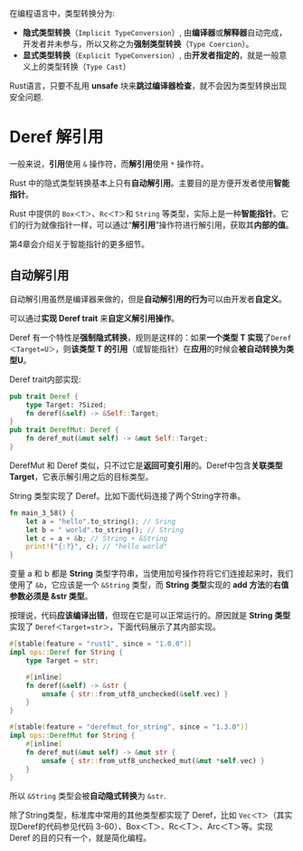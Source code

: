 
在编程语言中，类型转换分为:

* **隐式类型转换**（`Implicit TypeConversion`）, 由**编译器**或**解释器**自动完成，开发者并未参与，所以又称之为**强制类型转换**（`Type Coercion`）。
* **显式类型转换**（`Explicit TypeConversion`）, 由**开发者指定的**，就是一般意义上的类型转换（`Type Cast`）

Rust语言，只要不乱用 **unsafe** 块来**跳过编译器检查**，就不会因为类型转换出现安全问题.

# Deref 解引用

一般来说，**引用**使用 `&` 操作符，而**解引用**使用 `*` 操作符。

Rust 中的隐式类型转换基本上只有**自动解引用**。主要目的是方便开发者使用**智能指针**。

Rust 中提供的 `Box＜T＞`、`Rc＜T＞`和 `String` 等类型，实际上是一种**智能指针**。它们的行为就像指针一样，可以通过“**解引用**”操作符进行解引用，获取其**内部的值**。

第4章会介绍关于智能指针的更多细节。

## 自动解引用

自动解引用虽然是编译器来做的，但是**自动解引用的行为**可以由开发者**自定义**。

可以通过**实现 Deref trait** 来**自定义解引用操作**。

Deref 有一个特性是**强制隐式转换**，规则是这样的：如果**一个类型 T 实现**了`Deref＜Target=U＞`，则**该类型 T 的引用**（或智能指针）在**应用**的时候会**被自动转换为类型U**。

Deref trait内部实现:

```rust
pub trait Deref {
	type Target: ?Sized;
	fn deref(&self) -> &Self::Target;
}
pub trait DerefMut: Deref {
	fn deref_mut(&mut self) -> &mut Self::Target;
}
```

DerefMut 和 Deref 类似，只不过它是**返回可变引用**的。Deref中包含**关联类型 Target**，它表示解引用之后的目标类型。

String 类型实现了 Deref。比如下面代码连接了两个String字符串。

```rust
fn main_3_58() {
	let a = "hello".to_string(); // Sring
	let b = " world".to_string(); // String
	let c = a + &b; // String + &String
	print!("{:?}", c); // "hello world"
}
```

变量 a 和 b 都是 **String** 类型字符串，当使用加号操作符将它们连接起来时，我们使用了 `&b`，它应该是一个 `&String` 类型，而 **String 类型**实现的 **add 方法**的**右值参数必须是 &str 类型**。

按理说，代码**应该编译出错**，但现在它是可以正常运行的。原因就是 **String 类型**实现了 `Deref＜Target=str＞`，下面代码展示了其内部实现。

```rust
#[stable(feature = "rust1", since = "1.0.0")]
impl ops::Deref for String {
    type Target = str;

    #[inline]
    fn deref(&self) -> &str {
        unsafe { str::from_utf8_unchecked(&self.vec) }
    }
}

#[stable(feature = "derefmut_for_string", since = "1.3.0")]
impl ops::DerefMut for String {
    #[inline]
    fn deref_mut(&mut self) -> &mut str {
        unsafe { str::from_utf8_unchecked_mut(&mut *self.vec) }
    }
}
```

所以 `&String` 类型会被**自动隐式转换**为 `&str`. 

除了String类型，标准库中常用的其他类型都实现了 Deref，比如 `Vec＜T＞`（其实现Deref的代码参见代码 3-60）、Box＜T＞、Rc＜T＞、Arc＜T＞等。实现 Deref 的目的只有一个，就是简化编程。
